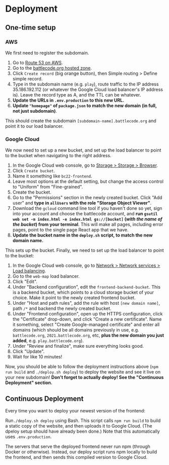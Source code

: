 # Deployment

## One-time setup

### AWS

We first need to register the subdomain.

1. Go to [Route 53 on AWS](https://console.aws.amazon.com/route53/home?region=us-east-1#).
2. Go to the [battlecode.org hosted zone](https://console.aws.amazon.com/route53/v2/hostedzones#ListRecordSets/Z2GXL51TK1J2YK).
3. Click `Create record` (big orange button), then Simple routing > Define simple record.
4. Type in the subdomain name (e.g. `play`), route traffic to the IP address 35.186.192.112 (or whatever the Google Cloud load balancer's IP address is). Leave the record type as A, and the TTL can be whatever.
5. **Update the URLs in `.env.production` to this new URL.**
6. **Update `"homepage"` of `package.json` to match the new domain (in full, not just subdomain)**.

This should create the subdomain `[subdomain-name].battlecode.org` and point it to our load balancer.

### Google Cloud

We now need to set up a new bucket, and set up the load balancer to point to the bucket when navigating to the right address.

1. In the Google Cloud web console, go to [Storage > Storage > Browser](https://console.cloud.google.com/storage/browser?project=battlecode18&prefix=).
2. Click `Create bucket`.
3. Name it something like `bc22-frontend`.
4. Leave most options at the default setting, but change the access control to "Uniform" from "Fine-grained".
5. Create the bucket.
6. Go to the "Permissions" section in the newly created bucket. Click "Add user" and **type in `allUsers` with the role "Storage Object Viewer"**.
7. Download the `gcloud` command line tool if you haven't done so yet, sign into your account and choose the battlecode account, and **run `gsutil web set -m index.html -e index.html gs://[bucket]` (_with the name of the bucket_) from your terminal**. This will make all pages, including error pages, point to the single page React app that we have.
8. **Update the bucket name in the `deploy.sh` script, to match the new domain name.**

This sets up the bucket. Finally, we need to set up the load balancer to point to the bucket:

1. In the Google Cloud web console, go to [Network > Network services > Load balancing](https://console.cloud.google.com/net-services/loadbalancing/loadBalancers/list?project=battlecode18).
2. Go to the `web-map` load balancer.
3. Click "Edit".
4. Under "Backend configuration", edit the `frontend-backend-bucket`. This is a backend bucket, which points to a cloud storage bucket of your choice. Make it point to the newly created frontend bucket.
5. Under "Host and path rules", add the rule with host `[new domain name]`, path `/*` and backend the newly created bucket.
6. Under "Frontend configuration", open up the HTTPS configuration, click the "Certificate" drop-down, and click "Create a new certificate". Name it something, select "Create Google-managed certificate" and enter all domains (which should be all domains previously in use, e.g. `battlecode.org`, `2021.battlecode.org`, etc, **plus the new domain you just added**, e.g. `play.battlecode.org`).
7. Under "Review and finalize", make sure everything looks good.
8. Click "Update".
9. Wait for like 10 minutes!

Now, you should be able to follow the deployment instructions above (`npm run build` and `./deploy.sh deploy`) to deploy the website and see it live on your new subdomain! **Don't forget to actually deploy! See the "Continuous Deployment" section.**

## Continuous Deployment

Every time you want to deploy your newest version of the frontend:

Run`./deploy.sh deploy` using Bash. This script calls `npm run build` to build a static copy of the website, and then uploads it to Google Cloud. (The dpeloy setup should have already been done.) Note that this automatically uses `.env.production`.

The servers that serve the deployed frontend never run npm (through Docker or otherwise). Instead, our deploy script runs npm locally to build the frontend, and then sends this compiled version to Google Cloud.
